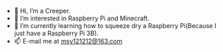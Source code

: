 - 👋 Hi, I’m a Creeper.
- 👀 I’m interested in Raspberry Pi and Minecraft.
- 🌱 I’m currently learning how to squeeze dry a Raspberry Pi(Because I just have a Raspberry Pi 3B).
- 📫 E-mail me at msy121212@163.com
